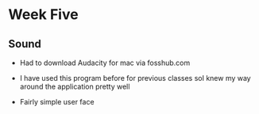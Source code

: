 # Week Five

## Sound

- Had to download Audacity for mac via fosshub.com

- I have used this program before for previous classes soI knew my way around the application pretty well

- Fairly simple user face


